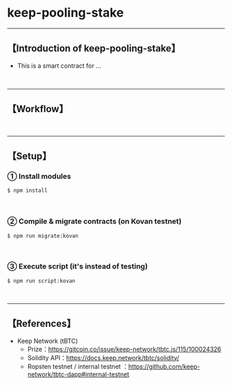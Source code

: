 # keep-pooling-stake

***
## 【Introduction of keep-pooling-stake】
- This is a smart contract for ...

&nbsp;

***

## 【Workflow】

&nbsp;

***

## 【Setup】
### ① Install modules
```
$ npm install
```

<br>

### ② Compile & migrate contracts (on Kovan testnet)
```
$ npm run migrate:kovan
```

<br>

### ③ Execute script (it's instead of testing)
```
$ npm run script:kovan
```


&nbsp;

***

## 【References】
- Keep Network (tBTC)
  - Prize：https://gitcoin.co/issue/keep-network/tbtc.js/115/100024326
  - Solidity API：https://docs.keep.network/tbtc/solidity/
  - Ropsten testnet / internal testnet ：https://github.com/keep-network/tbtc-dapp#internal-testnet
